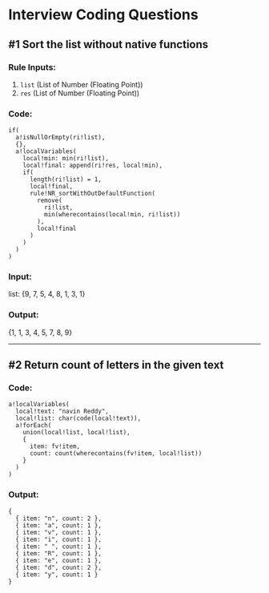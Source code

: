 # Interview Coding Questions

## #1 Sort the list without native functions

### Rule Inputs:
1. `list` (List of Number (Floating Point))
2. `res` (List of Number (Floating Point))

### Code:
```apex
if(
  a!isNullOrEmpty(ri!list),
  {},
  a!localVariables(
    local!min: min(ri!list),
    local!final: append(ri!res, local!min),
    if(
      length(ri!list) = 1,
      local!final,
      rule!NR_sortWithOutDefaultFunction(
        remove(
          ri!list,
          min(wherecontains(local!min, ri!list))
        ),
        local!final
      )
    )
  )
)
```

### Input:
list: {9, 7, 5, 4, 8, 1, 3, 1}

### Output:
{1, 1, 3, 4, 5, 7, 8, 9}

---

## #2 Return count of letters in the given text

### Code:
```apex
a!localVariables(
  local!text: "navin Reddy",
  local!list: char(code(local!text)),
  a!forEach(
    union(local!list, local!list),
    {
      item: fv!item,
      count: count(wherecontains(fv!item, local!list))
    }
  )
)
```

### Output:
```apex
{
  { item: "n", count: 2 },
  { item: "a", count: 1 },
  { item: "v", count: 1 },
  { item: "i", count: 1 },
  { item: " ", count: 1 },
  { item: "R", count: 1 },
  { item: "e", count: 1 },
  { item: "d", count: 2 },
  { item: "y", count: 1 }
}
```
